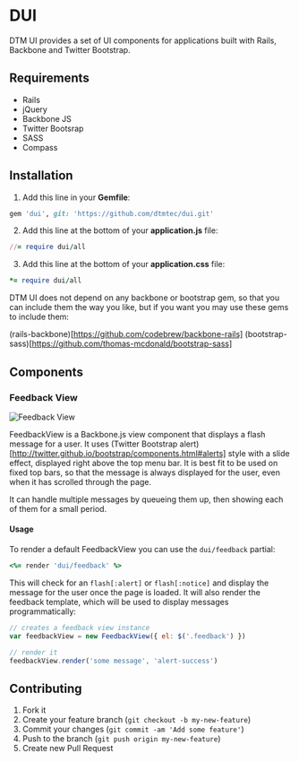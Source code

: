 # DUI

DTM UI provides a set of UI components for applications built with Rails, Backbone and Twitter Bootstrap.

## Requirements

* Rails
* jQuery
* Backbone JS
* Twitter Bootsrap
* SASS
* Compass

## Installation

1) Add this line in your **Gemfile**:

```ruby
gem 'dui', git: 'https://github.com/dtmtec/dui.git'
```

2) Add this line at the bottom of your **application.js** file:

```ruby
//= require dui/all
```

3) Add this line at the bottom of your **application.css** file:

```ruby
*= require dui/all
```

DTM UI does not depend on any backbone or bootstrap gem, so that you can include them the way you like, but if you want you may use these gems to include them:

(rails-backbone)[https://github.com/codebrew/backbone-rails]
(bootstrap-sass)[https://github.com/thomas-mcdonald/bootstrap-sass]

## Components

### Feedback View

![Feedback View](https://raw.github.com/dtmtec/dui/master/doc/images/feedback_view.png)

FeedbackView is a Backbone.js view component that displays a flash message for a user. It uses (Twitter Bootstrap alert)[http://twitter.github.io/bootstrap/components.html#alerts] style with a slide effect, displayed right above the top menu bar. It is best fit to be used on fixed top bars, so that the message is always displayed for the user, even when it has scrolled through the page.

It can handle multiple messages by queueing them up, then showing each of them for a small period.

#### Usage

To render a default FeedbackView you can use the `dui/feedback` partial:

```ruby
<%= render 'dui/feedback' %>
```

This will check for an `flash[:alert]` or `flash[:notice]` and display the message for the user once the page is loaded. It will also render the feedback template, which will be used to display messages programmatically:

```javascript
// creates a feedback view instance
var feedbackView = new FeedbackView({ el: $('.feedback') })

// render it
feedbackView.render('some message', 'alert-success')
```

## Contributing

1. Fork it
2. Create your feature branch (`git checkout -b my-new-feature`)
3. Commit your changes (`git commit -am 'Add some feature'`)
4. Push to the branch (`git push origin my-new-feature`)
5. Create new Pull Request
